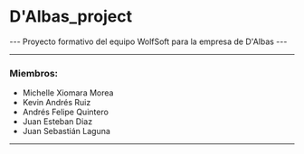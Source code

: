 # D'Albas_project
<p> --- Proyecto formativo del equipo WolfSoft para la empresa de D'Albas --- </p>
<hr>
<h3>Miembros:</h3>
<ul>
  <li>Michelle Xiomara Morea</li>
  <li>Kevin Andrés Ruiz</li>
  <li>Andrés Felipe Quintero</li>
  <li>Juan Esteban Diaz</li>
  <li>Juan Sebastián Laguna</li>
</ul>
<hr>
